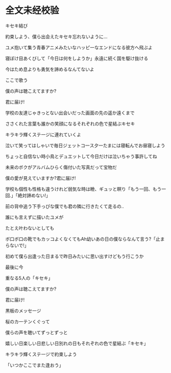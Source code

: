 # 全文未经校验

キセキ結び

約束しよう、僕ら出会えたキセキ忘れないように...

ユメ抱いて集う青春アニメみたいなハッピ一なエンドになる彼方へ飛ぶよ

寝ぼけ目あくびして「今日は何をしようか」永遠に続く国を駆け抜ける

今はため息よりも勇気を諦めるなんてないよ

ここで歌う

僕の声は聴こえてますか?

君に届け!

学校の友達じゃきっとない出会いだった画面の先の遥か遠くまで

ささくれた言葉も誰かの笑顔になるそれぞれの色で星結ぶキセキ

キラキラ輝くステ一ジに連れていくよ

泣いて笑ってはしゃいで毎日ジェットコ一ス夕一たまには寝転んでお昼寝しよう

ちょっと自信ない時小鳥とデュエットして今日だけは泣いちゃう事許してね

未来のボクがアルバムひらく傷付いた写真だって宝物だ

僕の愛が見えていますか?君に届け!

学校も個性も性格も違うけれど弱気な時は瞼、ギュッと瞑り「もう一回、もう一回.」「絶対諦めない!」

前の背中追う下手っぴな僕でも君の隣に行きたくて走るの..

誰にも言えずに描いたユメが

たとえ叶わないとしても

ボ口ボ口の靴でもカッコよくなくてもAh幼いあの日の僕ならなんて言う?「止まらないで!」

初めて僕ら出逢った日まるで昨日みたいに思い出すけどもう行こうか

最後に今

重なる5人の「キセキ」

僕の声は聴こえてますか?

君に届け!

黒板のメッセ一ジ

桜のカ一テンくぐって

僕らの声を聴いてずっとずっと

嬉しい日楽しい日悲しい日別れの日もそれぞれの色で星結ぶ「キセキ」

キラキラ輝くステ一ジで約束しよう

「いつかここでまた逢おう」
